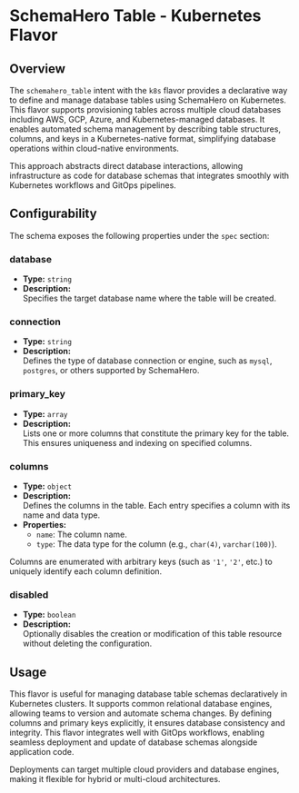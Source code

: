 # SchemaHero Table - Kubernetes Flavor

## Overview

The `schemahero_table` intent with the `k8s` flavor provides a declarative way to define and manage database tables using SchemaHero on Kubernetes. This flavor supports provisioning tables across multiple cloud databases including AWS, GCP, Azure, and Kubernetes-managed databases. It enables automated schema management by describing table structures, columns, and keys in a Kubernetes-native format, simplifying database operations within cloud-native environments.

This approach abstracts direct database interactions, allowing infrastructure as code for database schemas that integrates smoothly with Kubernetes workflows and GitOps pipelines.

## Configurability

The schema exposes the following properties under the `spec` section:

### database

- **Type:** `string`
- **Description:**  
  Specifies the target database name where the table will be created.

### connection

- **Type:** `string`
- **Description:**  
  Defines the type of database connection or engine, such as `mysql`, `postgres`, or others supported by SchemaHero.

### primary_key

- **Type:** `array`
- **Description:**  
  Lists one or more columns that constitute the primary key for the table. This ensures uniqueness and indexing on specified columns.

### columns

- **Type:** `object`
- **Description:**  
  Defines the columns in the table. Each entry specifies a column with its name and data type.
- **Properties:**
  - `name`: The column name.
  - `type`: The data type for the column (e.g., `char(4)`, `varchar(100)`).

Columns are enumerated with arbitrary keys (such as `'1'`, `'2'`, etc.) to uniquely identify each column definition.

### disabled

- **Type:** `boolean`
- **Description:**  
  Optionally disables the creation or modification of this table resource without deleting the configuration.

## Usage

This flavor is useful for managing database table schemas declaratively in Kubernetes clusters. It supports common relational database engines, allowing teams to version and automate schema changes. By defining columns and primary keys explicitly, it ensures database consistency and integrity. This flavor integrates well with GitOps workflows, enabling seamless deployment and update of database schemas alongside application code.

Deployments can target multiple cloud providers and database engines, making it flexible for hybrid or multi-cloud architectures.
